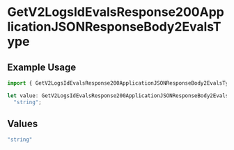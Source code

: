 # GetV2LogsIdEvalsResponse200ApplicationJSONResponseBody2EvalsType

## Example Usage

```typescript
import { GetV2LogsIdEvalsResponse200ApplicationJSONResponseBody2EvalsType } from "orq-poc-typescript-multi-env-version/models/operations";

let value: GetV2LogsIdEvalsResponse200ApplicationJSONResponseBody2EvalsType =
  "string";
```

## Values

```typescript
"string"
```